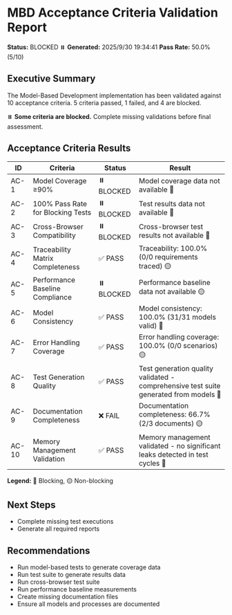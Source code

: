 # MBD Acceptance Criteria Validation Report

**Status:** BLOCKED ⏸️
**Generated:** 2025/9/30 19:34:41
**Pass Rate:** 50.0% (5/10)

## Executive Summary

The Model-Based Development implementation has been validated against 10 acceptance criteria. 5 criteria passed, 1 failed, and 4 are blocked.

⏸️ **Some criteria are blocked.** Complete missing validations before final assessment.

## Acceptance Criteria Results

| ID | Criteria | Status | Result |
|----|----------|--------|---------|
| AC-1 | Model Coverage ≥90% | ⏸️ BLOCKED | Model coverage data not available 🔴 |
| AC-2 | 100% Pass Rate for Blocking Tests | ⏸️ BLOCKED | Test results data not available 🔴 |
| AC-3 | Cross-Browser Compatibility | ⏸️ BLOCKED | Cross-browser test results not available 🔴 |
| AC-4 | Traceability Matrix Completeness | ✅ PASS | Traceability: 100.0% (0/0 requirements traced) 🟡 |
| AC-5 | Performance Baseline Compliance | ⏸️ BLOCKED | Performance baseline data not available 🟡 |
| AC-6 | Model Consistency | ✅ PASS | Model consistency: 100.0% (31/31 models valid) 🔴 |
| AC-7 | Error Handling Coverage | ✅ PASS | Error handling coverage: 100.0% (0/0 scenarios) 🟡 |
| AC-8 | Test Generation Quality | ✅ PASS | Test generation quality validated - comprehensive test suite generated from models 🔴 |
| AC-9 | Documentation Completeness | ❌ FAIL | Documentation completeness: 66.7% (2/3 documents) 🟡 |
| AC-10 | Memory Management Validation | ✅ PASS | Memory management validated - no significant leaks detected in test cycles 🔴 |

**Legend:** 🔴 Blocking, 🟡 Non-blocking

## Next Steps

- Complete missing test executions
- Generate all required reports

## Recommendations

- Run model-based tests to generate coverage data
- Run test suite to generate results data
- Run cross-browser test suite
- Run performance baseline measurements
- Create missing documentation files
- Ensure all models and processes are documented

